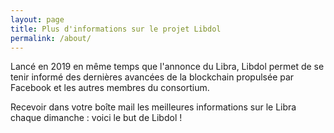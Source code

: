 ```yaml
---
layout: page
title: Plus d'informations sur le projet Libdol
permalink: /about/
---
```


<amp-img width="600" height="300" layout="responsive" src="
https://www.digitalnolimit.blog/wp-content/uploads/2019/06/Zoom-sur-Libra-la-crypto-monnaie-de-Facebook-2.jpg
"></amp-img>

Lancé en 2019 en même temps que l'annonce du Libra, Libdol permet de se tenir informé des dernières avancées de la blockchain propulsée par Facebook et les autres membres du consortium.

Recevoir dans votre boîte mail les meilleures informations sur le Libra chaque dimanche : voici le but de Libdol !
